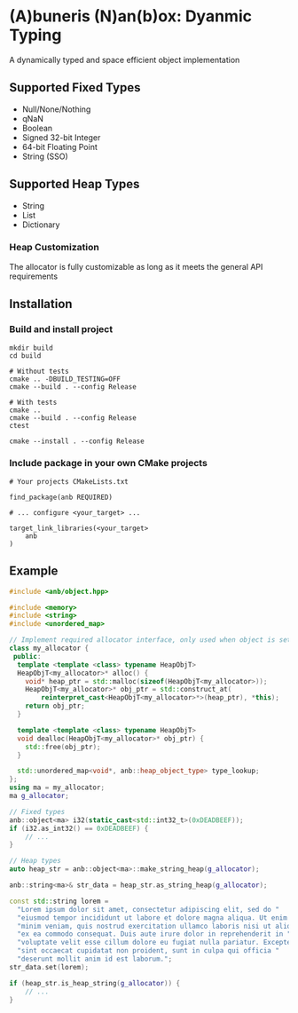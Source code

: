 # (A)buneris (N)an(b)ox: Dyanmic Typing
A dynamically typed and space efficient object implementation

## Supported Fixed Types
- Null/None/Nothing
- qNaN
- Boolean
- Signed 32-bit Integer
- 64-bit Floating Point
- String (SSO)

## Supported Heap Types
- String
- List
- Dictionary

### Heap Customization
The allocator is fully customizable as long as it meets the general API requirements

## Installation
### Build and install project

```
mkdir build
cd build

# Without tests
cmake .. -DBUILD_TESTING=OFF
cmake --build . --config Release

# With tests
cmake ..
cmake --build . --config Release
ctest

cmake --install . --config Release
```

### Include package in your own CMake projects

```
# Your projects CMakeLists.txt

find_package(anb REQUIRED)

# ... configure <your_target> ...

target_link_libraries(<your_target>
    anb
)
```

## Example
```cpp
#include <anb/object.hpp>

#include <memory>
#include <string>
#include <unordered_map>

// Implement required allocator interface, only used when object is set to one of the heap types
class my_allocator {
 public:
  template <template <class> typename HeapObjT>
  HeapObjT<my_allocator>* alloc() {
    void* heap_ptr = std::malloc(sizeof(HeapObjT<my_allocator>));
    HeapObjT<my_allocator>* obj_ptr = std::construct_at(
        reinterpret_cast<HeapObjT<my_allocator>*>(heap_ptr), *this);
    return obj_ptr;
  }

  template <template <class> typename HeapObjT>
  void dealloc(HeapObjT<my_allocator>* obj_ptr) {
    std::free(obj_ptr);
  }

  std::unordered_map<void*, anb::heap_object_type> type_lookup;
};
using ma = my_allocator;
ma g_allocator;

// Fixed types
anb::object<ma> i32(static_cast<std::int32_t>(0xDEADBEEF));
if (i32.as_int32() == 0xDEADBEEF) {
    // ...
}

// Heap types
auto heap_str = anb::object<ma>::make_string_heap(g_allocator);

anb::string<ma>& str_data = heap_str.as_string_heap(g_allocator);

const std::string lorem =
  "Lorem ipsum dolor sit amet, consectetur adipiscing elit, sed do "
  "eiusmod tempor incididunt ut labore et dolore magna aliqua. Ut enim ad "
  "minim veniam, quis nostrud exercitation ullamco laboris nisi ut aliquip "
  "ex ea commodo consequat. Duis aute irure dolor in reprehenderit in "
  "voluptate velit esse cillum dolore eu fugiat nulla pariatur. Excepteur "
  "sint occaecat cupidatat non proident, sunt in culpa qui officia "
  "deserunt mollit anim id est laborum.";
str_data.set(lorem);

if (heap_str.is_heap_string(g_allocator)) {
    // ...
}
```
